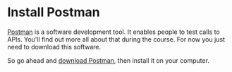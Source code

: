 # Install Postman

[Postman](https://www.postman.com/) is a software development tool. It enables people to test calls to APIs. You'll find out more all about that during the course. For now you just need to download this software. 

So go ahead and [download Postman](https://www.getpostman.com/apps), then install it on your computer.